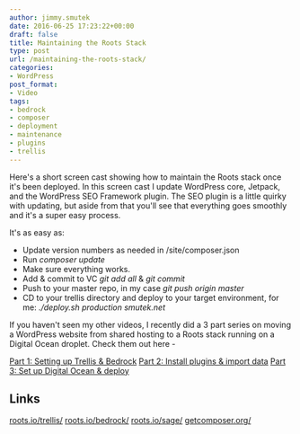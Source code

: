 ```yaml
---
author: jimmy.smutek
date: 2016-06-25 17:23:22+00:00
draft: false
title: Maintaining the Roots Stack
type: post
url: /maintaining-the-roots-stack/
categories:
- WordPress
post_format:
- Video
tags:
- bedrock
- composer
- deployment
- maintenance
- plugins
- trellis
---
```


Here's a short screen cast showing how to maintain the Roots stack once it's been deployed. In this screen cast I update WordPress core, Jetpack, and the WordPress SEO Framework plugin. The SEO plugin is a little quirky with updating, but aside from that you'll see that everything goes smoothly and it's a super easy process. 

It's as easy as:




  * Update version numbers as needed in /site/composer.json
  * Run _composer update_
  * Make sure everything works.
  * Add & commit to VC _git add all_ & _git commit_
  * Push to your master repo, in my case _git push origin master_
  * CD to your trellis directory and deploy to your target environment, for me: _./deploy.sh production smutek.net_




If you haven't seen my other videos, I recently did a 3 part series on moving a WordPress website from shared hosting to a Roots stack running on a Digital Ocean droplet. Check them out here - 

[Part 1: Setting up Trellis & Bedrock](https://smutek.net/migrating-to-trellis-1/)
[Part 2: Install plugins & import data](https://smutek.net/migrating-to-trellis-2/)
[Part 3: Set up Digital Ocean & deploy](https://smutek.net/shared-hosting-to-roots-stack-part-3/)



## Links


[roots.io/trellis/](http://roots.io/trellis/)
[roots.io/bedrock/](http://roots.io/bedrock/)
[roots.io/sage/](http://roots.io/sage/)
[getcomposer.org/](https://getcomposer.org/)
